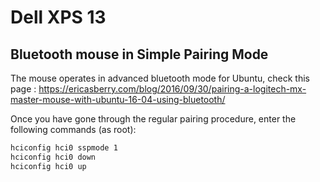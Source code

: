 # Dell XPS 13

## Bluetooth mouse in Simple Pairing Mode

The mouse operates in advanced bluetooth mode for Ubuntu, check this page : https://ericasberry.com/blog/2016/09/30/pairing-a-logitech-mx-master-mouse-with-ubuntu-16-04-using-bluetooth/

Once you have gone through the regular pairing procedure, enter the following commands (as root):

```bash
hciconfig hci0 sspmode 1
hciconfig hci0 down
hciconfig hci0 up
```

